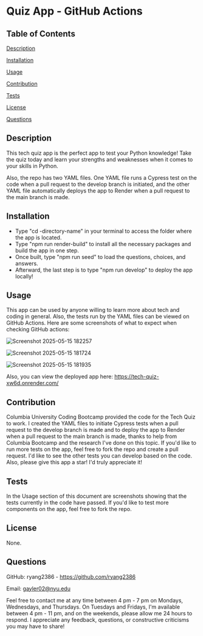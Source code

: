 # Quiz App - GitHub Actions

## Table of Contents

[Description](#Description)

[Installation](#Installation)

[Usage](#Usage)

[Contribution](#Contribution)

[Tests](#Tests)

[License](#License)

[Questions](#Questions)


## Description
This tech quiz app is the perfect app to test your Python knowledge! Take the quiz today and learn your strengths and weaknesses when it comes to your skills in Python.

Also, the repo has two YAML files. One YAML file runs a Cypress test on the code when a pull request to the develop branch is initiated, and the other YAML file automatically deploys the app to Render when a pull request to the main branch is made.

## Installation
* Type "cd -directory-name" in your terminal to access the folder where the app is located.
* Type "npm run render-build" to install all the necessary packages and build the app in one step.
* Once built, type "npm run seed" to load the questions, choices, and answers.
* Afterward, the last step is to type "npm run develop" to deploy the app locally!

## Usage
This app can be used by anyone willing to learn more about tech and coding in general. Also, the tests run by the YAML files can be viewed on GitHub Actions. Here are some screenshots of what to expect when checking GitHub actions:

![Screenshot 2025-05-15 182257](https://github.com/user-attachments/assets/9928b9ac-a25b-40ad-8bdb-60c0bcd22253)

![Screenshot 2025-05-15 181724](https://github.com/user-attachments/assets/2188dcc0-bc03-4e03-bf39-208d530c900d)

![Screenshot 2025-05-15 181935](https://github.com/user-attachments/assets/5be3038d-f3b5-415f-9214-4726ff13d93f)

Also, you can view the deployed app here: https://tech-quiz-xw6d.onrender.com/

## Contribution
Columbia University Coding Bootcamp provided the code for the Tech Quiz to work. I created the YAML files to initiate Cypress tests when a pull request to the develop branch is made and to deploy the app to Render when a pull request to the main branch is made, thanks to help from Columbia Bootcamp and the research I've done on this topic. If you'd like to run more tests on the app, feel free to fork the repo and create a pull request. I'd like to see the other tests you can develop based on the code. Also, please give this app a star! I'd truly appreciate it!

## Tests
In the Usage section of this document are screenshots showing that the tests currently in the code have passed. If you'd like to test more components on the app, feel free to fork the repo. 

## License
None.

## Questions
GitHub: ryang2386 - https://github.com/ryang2386

Email: gayler02@nyu.edu

Feel free to contact me at any time between 4 pm - 7 pm on Mondays, Wednesdays, and Thursdays. On Tuesdays and Fridays, I'm available between 4 pm - 11 pm, and on the weekends, please allow me 24 hours to respond. I appreciate any feedback, questions, or constructive criticisms you may have to share!
